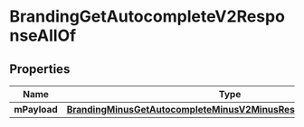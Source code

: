 
# BrandingGetAutocompleteV2ResponseAllOf

## Properties
Name | Type | Description | Notes
------------ | ------------- | ------------- | -------------
**mPayload** | [**BrandingMinusGetAutocompleteMinusV2MinusResponseMinusMPayload**](BrandingMinusGetAutocompleteMinusV2MinusResponseMinusMPayload.md) |  | 



